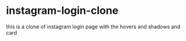 # instagram-login-clone
 this is a clone of instagram login page with the hovers and shadows and card
